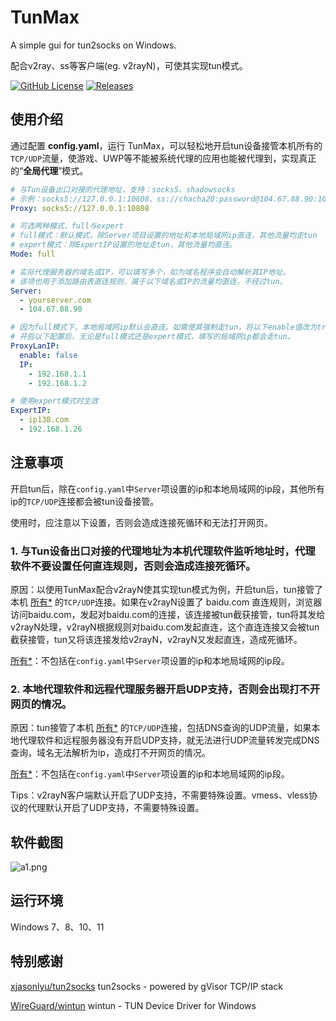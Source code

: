 # TunMax
A simple gui for tun2socks on Windows.

配合v2ray、ss等客户端(eg. v2rayN)，可使其实现tun模式。

[![GitHub License][1]](https://github.com/TunMax/tun_gui_for_windows/blob/master/LICENSE)
[![Releases][2]](https://github.com/TunMax/tun_gui_for_windows/releases)

[1]: https://img.shields.io/badge/license-GPL%203.0-blue
[2]: https://img.shields.io/badge/releases-v0.1.3-green

## 使用介绍

通过配置 **config.yaml**，运行 TunMax，可以轻松地开启tun设备接管本机所有的`TCP/UDP`流量，使游戏、UWP等不能被系统代理的应用也能被代理到，实现真正的“**全局代理**”模式。

```yaml
# 与Tun设备出口对接的代理地址，支持：socks5、shadowsocks
# 示例：socks5://127.0.0.1:10808、ss://chacha20:password@104.67.88.90:1080
Proxy: socks5://127.0.0.1:10808

# 可选两种模式，full与expert
# full模式：默认模式，除Server项目设置的地址和本地局域网ip直连，其他流量均走tun
# expert模式：除ExpertIP设置的地址走tun，其他流量均直连。
Mode: full

# 实际代理服务器的域名或IP，可以填写多个，如为域名程序会自动解析其IP地址。
# 该项也用于添加路由表直连规则，属于以下域名或IP的流量均直连，不经过tun。
Server: 
  - yourserver.com
  - 104.67.88.90

# 因为full模式下，本地局域网ip默认会直连。如需使其强制走tun，将以下enable值改为true，并填写强制走tun的局域网ip。
# 开启以下配置后，无论是full模式还是expert模式，填写的局域网ip都会走tun。
ProxyLanIP:
  enable: false
  IP:
    - 192.168.1.1
    - 192.168.1.2

# 使用expert模式时生效
ExpertIP:
  - ip138.com
  - 192.168.1.26
```
## 注意事项
开启tun后，除在`config.yaml`中`Server`项设置的ip和本地局域网的ip段，其他所有ip的`TCP/UDP`连接都会被tun设备接管。

使用时，应注意以下设置，否则会造成连接死循环和无法打开网页。

### 1. 与Tun设备出口对接的代理地址为本机代理软件监听地址时，代理软件不要设置任何直连规则，否则会造成连接死循环。

原因：以使用TunMax配合v2rayN使其实现tun模式为例，开启tun后，tun接管了本机 [所有*](#) 的`TCP/UDP`连接。如果在v2rayN设置了 baidu.com 直连规则，浏览器访问baidu.com，发起对baidu.com的连接，该连接被tun截获接管，tun将其发给v2rayN处理，v2rayN根据规则对baidu.com发起直连，这个直连连接又会被tun截获接管，tun又将该连接发给v2rayN，v2rayN又发起直连，造成死循环。

[所有*](#)：不包括在`config.yaml`中`Server`项设置的ip和本地局域网的ip段。

### 2. 本地代理软件和远程代理服务器开启UDP支持，否则会出现打不开网页的情况。

原因：tun接管了本机 [所有*](#) 的`TCP/UDP`连接，包括DNS查询的UDP流量，如果本地代理软件和远程服务器没有开启UDP支持，就无法进行UDP流量转发完成DNS查询，域名无法解析为ip，造成打不开网页的情况。

[所有*](#)：不包括在`config.yaml`中`Server`项设置的ip和本地局域网的ip段。

Tips：v2rayN客户端默认开启了UDP支持，不需要特殊设置。vmess、vless协议的代理默认开启了UDP支持，不需要特殊设置。

## 软件截图

![a1.png](https://s2.loli.net/2021/12/31/4AOcwn3NGUe1Rkb.png)

## 运行环境

Windows 7、8、10、11

## 特别感谢

[xjasonlyu/tun2socks](https://github.com/xjasonlyu/tun2socks) tun2socks - powered by gVisor TCP/IP stack

[WireGuard/wintun](https://github.com/WireGuard/wintun) wintun - TUN Device Driver for Windows
